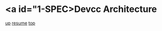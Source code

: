 # <a id="1-SPEC>Devcc Architecture</a>


[up](../README.md) [resume](../README.md#1-DEFINE-ARCHITECTURE) [top](README.md)

